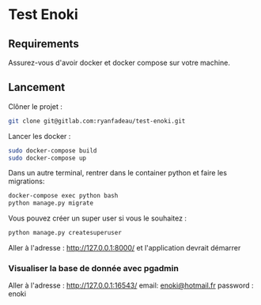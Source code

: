# Test Enoki

## Requirements

Assurez-vous d'avoir docker et docker compose sur votre machine.

## Lancement

Clôner le projet :
```bash
git clone git@gitlab.com:ryanfadeau/test-enoki.git
```
Lancer les docker : 

```bash
sudo docker-compose build
sudo docker-compose up
```
Dans un autre terminal, rentrer dans le container python et faire les migrations:
```bash
docker-compose exec python bash
python manage.py migrate
```
Vous pouvez créer un super user si vous le souhaitez : 
```bash
python manage.py createsuperuser
```

Aller à l'adresse : http://127.0.0.1:8000/ et l'application devrait démarrer

### Visualiser la base de donnée avec pgadmin
Aller à l'adresse : http://127.0.0.1:16543/
email: enoki@hotmail.fr
password : enoki